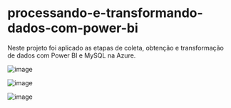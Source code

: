 # processando-e-transformando-dados-com-power-bi
Neste projeto foi aplicado as etapas de coleta, obtenção e transformação de dados com Power BI e MySQL na Azure. 



![image](https://github.com/karolinesi/processando-e-transformando-dados-com-power-bi/assets/65085217/79afa863-3274-4d22-a9cf-558743a7036c)

![image](https://github.com/karolinesi/processando-e-transformando-dados-com-power-bi/assets/65085217/7419c41e-6aa9-4da3-a9a1-a9dc34018da6)

![image](https://github.com/karolinesi/processando-e-transformando-dados-com-power-bi/assets/65085217/9b2eafc2-9afb-4f23-86c5-6a8c8529db23)


